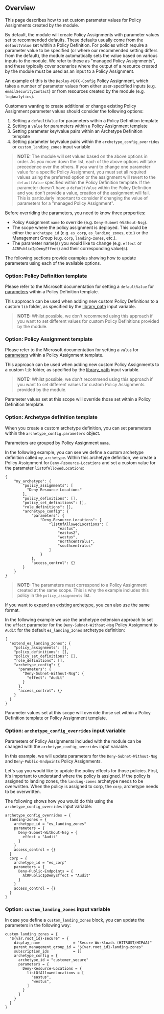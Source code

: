 <!-- markdownlint-disable first-line-h1 -->
## Overview

This page describes how to set custom parameter values for Policy Assignments created by the module.

By default, the module will create Policy Assignments with parameter values set to recommended defaults.
These defaults usually come from the `defaultValue` set within a Policy Definition.
For policies which require a parameter value to be specified (or where our recommended setting differs from the default), the module automatically sets the value based on various inputs to the module.
We refer to these as "managed Policy Assignments", and these typically cover scenarios where the output of a resource created by the module must be used as an input to a Policy Assignment.

An example of this is the `Deploy-MDFC-Config` Policy Assignment, which takes a number of parameter values from either user-specified inputs (e.g. `emailSecurityContact`) or from resources created by the module (e.g. `logAnalytics`).

Customers wanting to create additional or change existing Policy Assignment parameter values should consider the following options:

1. Setting a `defaultValue` for parameters within a Policy Definition template
1. Setting a `value` for parameters within a Policy Assignment template
1. Setting parameter key/value pairs within an Archetype Definition template
1. Setting parameter key/value pairs within the `archetype_config_overrides` or `custom_landing_zones` input variable

> **NOTE:** The module will set values based on the above options in order.
> As you move down the list, each of the above options will take precedence over the others.
> If you want to change one parameter value for a specific Policy Assignment, you must set all required values using the preferred option or the assignment will revert to the `defaultValue` specified within the Policy Definition template.
> If the parameter doesn't have a `defaultValue` within the Policy Definition and you don't provide a value, creation of the assignment will fail.
> This is particularly important to consider if changing the value of parameters for a "managed Policy Assignment".

Before overriding the parameters, you need to know three properties:

- Policy Assignment `name` to override (e.g. `Deny-Subnet-Without-Nsg`).
- The scope where the policy assignment is deployed. This could be either the `archetype_id` (e.g. `es_corp`, `es_landing_zones`, etc.) or the Management Group (e.g. `corp`, `landing-zones`, etc.).
- The parameter name(s) you would like to change (e.g. `effect` or `ACRPublicIpDenyEffect`) and their corresponding value(s).

The following sections provide examples showing how to update parameters using each of the available options.

### Option: Policy Definition template

Please refer to the Microsoft documentation for setting a `defaultValue` for [parameters](https://learn.microsoft.com/azure/governance/policy/concepts/definition-structure#parameters) within a Policy Definition template.

This approach can be used when adding new custom Policy Definitions to a custom `lib` folder, as specified by the [library_path](./%5BVariables%5D-library_path) input variable.

> **NOTE:** Whilst possible, we don't recommend using this approach if you want to set different values for custom Policy Definitions provided by the module.

### Option: Policy Assignment template

Please refer to the Microsoft documentation for setting a `value` for [parameters](https://learn.microsoft.com/azure/governance/policy/concepts/assignment-structure#parameters) within a Policy Assignment template.

This approach can be used when adding new custom Policy Assignments to a custom `lib` folder, as specified by the [library_path](./%5BVariables%5D-library_path) input variable.

> **NOTE:** Whilst possible, we don't recommend using this approach if you want to set different values for custom Policy Assignments provided by the module.

Parameter values set at this scope will override those set within a Policy Definition template.

### Option: Archetype definition template

When you create a custom archetype definition, you can set parameters within the `archetype_config.parameters` object.

Parameters are grouped by Policy Assignment `name`.

In the following example, you can see we define a custom archetype definition called `my_archetype`.
Within this archetype definition, we create a Policy Assignment for `Deny-Resource-Locations` and set a custom value for the parameter `listOfAllowedLocations`:

```hcl
{
    "my_archetype": {
        "policy_assignments": [
          "Deny-Resource-Locations"
        ],
        "policy_definitions": [],
        "policy_set_definitions": [],
        "role_definitions": [],
        "archetype_config": {
            "parameters": {
                "Deny-Resource-Locations": {
                    "listOfAllowedLocations": [
                        "eastus",
                        "eastus2",
                        "westus",
                        "northcentralus",
                        "southcentralus"
                    ]
                }
            },
            "access_control": {}
        }
    }
}
```

> **NOTE:** The parameters must correspond to a Policy Assignment created at the same scope.
> This is why the example includes this policy in the `policy_assignments` list.

If you want to [expand an existing archetype](./%5BExamples%5D-Expand-Built-in-Archetype-Definitions#to-enable-the-extension-function), you can also use the same format.

In the following example we use the archetype extension approach to set the `effect` parameter for the `Deny-Subnet-Without-Nsg` Policy Assignment to `Audit` for the default `es_landing_zones` archetype definition:

```hcl
{
  "extend_es_landing_zones": {
    "policy_assignments": [],
    "policy_definitions": [],
    "policy_set_definitions": [],
    "role_definitions": [],
    "archetype_config": {
      "parameters": {
        "Deny-Subnet-Without-Nsg": {
          "effect": "Audit"
        }
      },
      "access_control": {}
    }
  }
}
```

Parameter values set at this scope will override those set within a Policy Definition template or Policy Assignment template.

### Option: `archetype_config_overrides` input variable

Parameters of Policy Assignments included with the module can be changed with the `archetype_config_overrides` input variable.

In this example, we will update parameters for the `Deny-Subnet-Without-Nsg` and `Deny-Public-Endpoints` Policy Assignments.

Let's say you would like to update the policy effects for those policies.
First, it's important to understand where the policy is assigned.
If the policy is assigned to landing zones, the `landing-zones` archetype needs to be overwritten.
When the policy is assigned to corp, the `corp`, archetype needs to be overwritten.

The following shows how you would do this using the `archetype_config_overrides` input variable:

```hcl
archetype_config_overrides = {
  landing-zones = {
    archetype_id = "es_landing_zones"
    parameters = {
      Deny-Subnet-Without-Nsg = {
        effect = "Audit"
      }
    }
    access_control = {}
  }
  corp = {
    archetype_id = "es_corp"
    parameters = {
      Deny-Public-Endpoints = {
        ACRPublicIpDenyEffect = "Audit"
      }
    }
    access_control = {}
  }
}
```

### Option: `custom_landing_zones` input variable

In case you define a `custom_landing_zones` block, you can update the parameters in the following way:

```hcl
custom_landing_zones = {
  "${var.root_id}-secure" = {
    display_name               = "Secure Workloads (HITRUST/HIPAA)"
    parent_management_group_id = "${var.root_id}-landing-zones"
    subscription_ids           = []
    archetype_config = {
      archetype_id = "customer_secure"
      parameters = {
        Deny-Resource-Locations = {
          listOfAllowedLocations = [
            "eastus",
            "westus",
          ]
        }
      }
    }
  }
}
```
